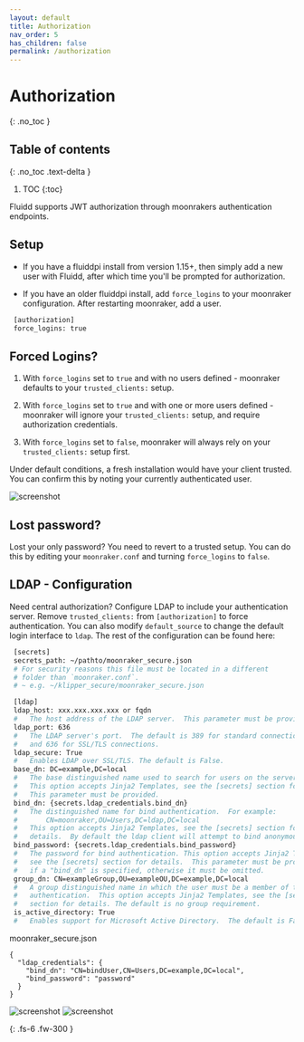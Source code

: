 ```yaml
---
layout: default
title: Authorization
nav_order: 5
has_children: false
permalink: /authorization
---
```


# Authorization
{: .no_toc }

## Table of contents
{: .no_toc .text-delta }

1. TOC
{:toc}

Fluidd supports JWT authorization through moonrakers authentication endpoints.

## Setup

- If you have a fluiddpi install from version 1.15+, then simply add a new user
with Fluidd, after which time you'll be prompted for authorization.

- If you have an older fluiddpi install,  add `force_logins` to your moonraker configuration. After restarting moonraker, add a user.

```sh
 [authorization]
 force_logins: true
```

## Forced Logins?

1. With `force_logins` set to `true` and with no users defined - moonraker defaults
to your `trusted_clients:` setup.

2. With `force_logins` set to `true` and with one or more users defined - moonraker
will ignore your `trusted_clients:` setup, and require authorization credentials.

3. With `force_logins` set to `false`, moonraker will always rely on your
`trusted_clients:` setup first.

Under default conditions, a fresh installation would have your client trusted.
You can confirm this by noting your currently authenticated user.

![screenshot](/assets/images/auth_trusted.png)

## Lost password?

Lost your only password? You need to revert to a trusted setup. You can do this
by editing your `moonraker.conf` and turning `force_logins` to `false`.

## LDAP - Configuration

Need central authorization? Configure LDAP to include your authentication server.
Remove `trusted_clients:` from `[authorization]` to force authentication.
You can also modify `default_source` to change the default login interface to `ldap`. The rest of the configuration can be found here:

```sh
 [secrets]
 secrets_path: ~/pathto/moonraker_secure.json
 # For security reasons this file must be located in a different 
 # folder than `moonraker.conf`.
 # ~ e.g. ~/klipper_secure/moonraker_secure.json

 [ldap]
 ldap_host: xxx.xxx.xxx.xxx or fqdn
 #   The host address of the LDAP server.  This parameter must be provided
 ldap_port: 636
 #   The LDAP server's port.  The default is 389 for standard connections
 #   and 636 for SSL/TLS connections.
 ldap_secure: True
 #   Enables LDAP over SSL/TLS. The default is False.
 base_dn: DC=example,DC=local
 #   The base distinguished name used to search for users on the server.
 #   This option accepts Jinja2 Templates, see the [secrets] section for details.
 #   This parameter must be provided.
 bind_dn: {secrets.ldap_credentials.bind_dn}
 #   The distinguished name for bind authentication.  For example:
 #       CN=moonraker,OU=Users,DC=ldap,DC=local
 #   This option accepts Jinja2 Templates, see the [secrets] section for
 #   details.  By default the ldap client will attempt to bind anonymously.
 bind_password: {secrets.ldap_credentials.bind_password}
 #   The password for bind authentication. This option accepts Jinja2 Templates,
 #   see the [secrets] section for details.  This parameter must be provided
 #   if a "bind_dn" is specified, otherwise it must be omitted.
 group_dn: CN=exampleGroup,OU=exampleOU,DC=example,DC=local
 #   A group distinguished name in which the user must be a member of to pass
 #   authentication.  This option accepts Jinja2 Templates, see the [secrets]
 #   section for details. The default is no group requirement.
 is_active_directory: True
 #   Enables support for Microsoft Active Directory.  The default is False.
```

moonraker_secure.json
```
{
  "ldap_credentials": {
    "bind_dn": "CN=bindUser,CN=Users,DC=example,DC=local",
    "bind_password": "password"
  }
}
```

![screenshot](/assets/images/auth_login_multisource.png)
![screenshot](/assets/images/auth_login_multisource_select.png)

{: .fs-6 .fw-300 }
